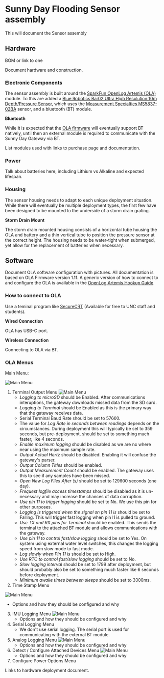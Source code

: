 # Sunny Day Flooding Sensor assembly

This will document the Sensor assembly
## Hardware

BOM or link to one

Document hardware and construction.


### Electronic Components
The sensor assembly is built around the [SparkFun OpenLog Artemis (OLA)](https://www.sparkfun.com/products/16832) module. To this are added a [Blue Robotics Bar02 Ultra High Resolution 10m Depth/Pressure Sensor](https://bluerobotics.com/store/sensors-sonars-cameras/sensors/bar02-sensor-r1-rp/), which uses the [Measurement Specialties MS5837-02BA](https://www.te.com/usa-en/product-MS583702BA01-50.html) sensor, and a bluetooth (BT) module.

**Bluetooth**

While it is expected that the [OLA firmware](https://github.com/sparkfun/OpenLog_Artemis) will eventually support BT natively, until then an external module is required to communicate with the Sunny Day Gateway via BT.

List modules used with links to purchase page and documentation.

### Power
Talk about batteries here, including Lithium vs Alkaline and expected lifespan.

### Housing
The sensor housing needs to adapt to each unique deployment situation. While there will eventually be multiple deployment types, the first few have been designed to be mounted to the underside of a storm drain grating.

**Storm Drain Mount**

The storm drain mounted housing consists of a horizontal tube housing the OLA and battery and a thin vertical tube to position the pressure sensor at the correct height. The housing needs to be water-tight when submerged, yet allow for the replacement of batteries when necessary.

## Software
Document OLA software configuration with pictures. All documentation is based on OLA Firmware version 1.11. A generic version of how to connect to and configure the OLA is available in the [OpenLog Artemis Hookup Guide](https://learn.sparkfun.com/tutorials/openlog-artemis-hookup-guide).

### How to connect to OLA
Use a teminal program like [SecureCRT](https://www.vandyke.com/products/securecrt/) (Available for free to UNC staff and students).

**Wired Connection**

OLA has USB-C port. 

**Wireless Connection**

Connecting to OLA via BT.

### OLA Menus
Main Menu:

![Main Menu](/images/hardware/MainMenu.JPG)

1. Terminal Output Menu
![Main Menu](/images/hardware/Screen1.png)
   - *Logging to microSD* should be Enabled. After communications interuptions, the gateway downloads missed data from the SD card.
   - *Logging to Terminal* should be Enabled as this is the primary way that the gateway receives data.
   - Serial Terminal Baud Rate should be set to 57600.
   - The value for *Log Rate in seconds between readings* depends on the circumstances. During deployment this will typically be set to 359 seconds, but pre-deployment, should be set to something much faster, like 4 seconds. 
   - *Enable maximum logging* should be disabled as we are no where near using the maximum sample rate.
   - *Output Actual Hertz* should be disabled. Enabling it will confuse the gateway's parser.
   - *Output Column Titles* should be enabled.
   - *Output Measurement Count* should be enabled. The gateway uses this to see if any samples have been missed.
   - *Open New Log Files After (s)* should be set to 129600 seconds (one day).
   - *Frequest logfile access timestamps* should be disabled as it is un-necessary and may increase the chances of data corruption.
   - *Use pin 11 to trigger logging* should be set to No. We use this pin for other purposes.
   - *Logging is triggered when the signal on pin 11 is* should be set to Falling. This will trigger fast logging when pin l1 is pulled to ground.
   - *Use TX and RX pins for Terminal* should be enabled. This sends the terminal to the attached BT module and allows communications with the gateway.
   - *Use pin 11 to control fast/slow logging* should be set to Yes. On system using external water level switches, this changes the logging speed from slow mode to fast mode.
   - *Log slowly when Pin 11 is* should be set to High.
   - *Use RTC to control fast/slow logging* should be set to No.
   - *Slow logging interval* should be set to 1799 after deployment, but should probably also be set to something much faster like 6 seconds before deployment.
   - *Minimum awake times between sleeps* should be set to 3000ms. 
2. Time Stamp Menu

![Main Menu](/images/hardware/Screen2.png)
   - Options and how they should be configured and why
3. IMU Logging Menu
![Main Menu](/images/hardware/Screen3.png)
   - Options and how they should be configured and why
4. Serial Logging Menu
   - We don't use serial logging. The serial port is used for communicating with the external BT module.
5. Analog Logging Menu
![Main Menu](/images/hardware/Screen5.png)
   - Options and how they should be configured and why
6. Detect / Configure Attached Devices Menu
![Main Menu](/images/hardware/Screen6.1.png)
   - Options and how they should be configured and why
7. Configure Power Options Menu

Links to hardware deployment document.
